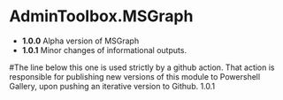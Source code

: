 # **AdminToolbox.MSGraph**

* **1.0.0** Alpha version of MSGraph
* **1.0.1** Minor changes of informational outputs.

#The line below this one is used strictly by a github action. That action is responsible for publishing new versions of this module to Powershell Gallery, upon pushing an iterative version to Github.
1.0.1